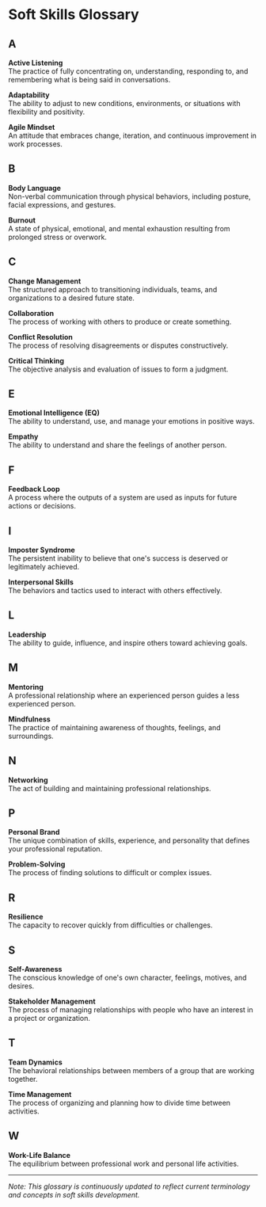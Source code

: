 # Soft Skills Glossary

## A

**Active Listening**  
The practice of fully concentrating on, understanding, responding to, and remembering what is being said in conversations.

**Adaptability**  
The ability to adjust to new conditions, environments, or situations with flexibility and positivity.

**Agile Mindset**  
An attitude that embraces change, iteration, and continuous improvement in work processes.

## B

**Body Language**  
Non-verbal communication through physical behaviors, including posture, facial expressions, and gestures.

**Burnout**  
A state of physical, emotional, and mental exhaustion resulting from prolonged stress or overwork.

## C

**Change Management**  
The structured approach to transitioning individuals, teams, and organizations to a desired future state.

**Collaboration**  
The process of working with others to produce or create something.

**Conflict Resolution**  
The process of resolving disagreements or disputes constructively.

**Critical Thinking**  
The objective analysis and evaluation of issues to form a judgment.

## E

**Emotional Intelligence (EQ)**  
The ability to understand, use, and manage your emotions in positive ways.

**Empathy**  
The ability to understand and share the feelings of another person.

## F

**Feedback Loop**  
A process where the outputs of a system are used as inputs for future actions or decisions.

## I

**Imposter Syndrome**  
The persistent inability to believe that one's success is deserved or legitimately achieved.

**Interpersonal Skills**  
The behaviors and tactics used to interact with others effectively.

## L

**Leadership**  
The ability to guide, influence, and inspire others toward achieving goals.

## M

**Mentoring**  
A professional relationship where an experienced person guides a less experienced person.

**Mindfulness**  
The practice of maintaining awareness of thoughts, feelings, and surroundings.

## N

**Networking**  
The act of building and maintaining professional relationships.

## P

**Personal Brand**  
The unique combination of skills, experience, and personality that defines your professional reputation.

**Problem-Solving**  
The process of finding solutions to difficult or complex issues.

## R

**Resilience**  
The capacity to recover quickly from difficulties or challenges.

## S

**Self-Awareness**  
The conscious knowledge of one's own character, feelings, motives, and desires.

**Stakeholder Management**  
The process of managing relationships with people who have an interest in a project or organization.

## T

**Team Dynamics**  
The behavioral relationships between members of a group that are working together.

**Time Management**  
The process of organizing and planning how to divide time between activities.

## W

**Work-Life Balance**  
The equilibrium between professional work and personal life activities.

---

*Note: This glossary is continuously updated to reflect current terminology and concepts in soft skills development.*
